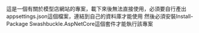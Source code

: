 這是一個有關於模型店網站的專案，載下來後無法直接使用，必須要自行產出appsettings.json這個檔案，連結到自己的資料庫才能使用
然後必須安裝Install-Package Swashbuckle.AspNetCore這個套件才能執行該專案
